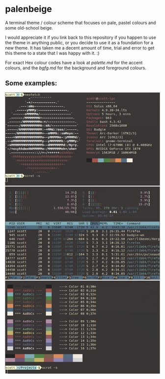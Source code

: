 # palenbeige
A terminal theme / colour scheme that focuses on pale, pastel colours and some old-school beige.

I would appreciate it if you link back to this repository if you happen to use the theme in anything public, or you decide to use it as a foundation for a new theme. It has taken me a decent amount of time, trial and error to get this theme to a state that I was happy with it. :)

For exact Hex colour codes have a look at _palette.md_ for the accent colours, and the _bgfg.md_ for the background and foreground colours.

## Some examples:
![neofetch](neofetch1.png)
![htop](htop.png)
![colours](colours.png)